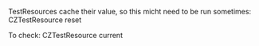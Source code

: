 TestResources cache their value, so this micht need to be run sometimes:
	CZTestResource reset
	
To check:
	CZTestResource current